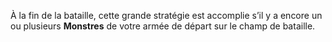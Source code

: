À la fin de la bataille, cette grande stratégie est accomplie s’il y a encore un ou plusieurs __Monstres__ de votre armée de départ sur le champ de bataille.